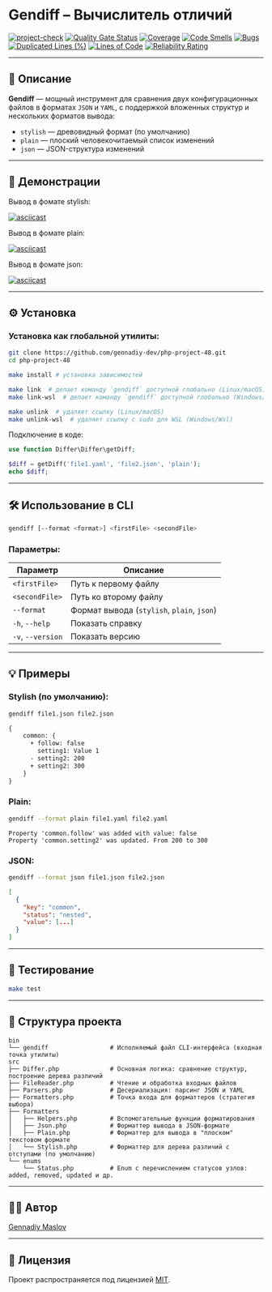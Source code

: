 # Gendiff – Вычислитель отличий

[![project-check](https://github.com/StandAlone404/php-project-48/actions/workflows/project-check.yml/badge.svg)](https://github.com/StandAlone404/php-project-48/actions/workflows/project-check.yml)
[![Quality Gate Status](https://sonarcloud.io/api/project_badges/measure?project=php-project-48&metric=alert_status)](https://sonarcloud.io/summary/new_code?id=php-project-48)
[![Coverage](https://sonarcloud.io/api/project_badges/measure?project=php-project-48&metric=coverage)](https://sonarcloud.io/summary/new_code?id=php-project-48)
[![Code Smells](https://sonarcloud.io/api/project_badges/measure?project=php-project-48&metric=code_smells)](https://sonarcloud.io/summary/new_code?id=php-project-48)
[![Bugs](https://sonarcloud.io/api/project_badges/measure?project=php-project-48&metric=bugs)](https://sonarcloud.io/summary/new_code?id=php-project-48)
[![Duplicated Lines (%)](https://sonarcloud.io/api/project_badges/measure?project=php-project-48&metric=duplicated_lines_density)](https://sonarcloud.io/summary/new_code?id=php-project-48)
[![Lines of Code](https://sonarcloud.io/api/project_badges/measure?project=php-project-48&metric=ncloc)](https://sonarcloud.io/summary/new_code?id=php-project-48)
[![Reliability Rating](https://sonarcloud.io/api/project_badges/measure?project=php-project-48&metric=reliability_rating)](https://sonarcloud.io/summary/new_code?id=php-project-48)

---

## 📖 Описание

**Gendiff** — мощный инструмент для сравнения двух конфигурационных файлов в форматах `JSON` и `YAML`, с поддержкой вложенных структур и нескольких форматов вывода:

- `stylish` — древовидный формат (по умолчанию)
- `plain` — плоский человекочитаемый список изменений
- `json` — JSON-структура изменений

---

## 🎥 Демонстрации

Вывод в фомате stylish:

[![asciicast](https://asciinema.org/a/M5kRht39FKYV6LoFjISj92MKx.svg)](https://asciinema.org/a/M5kRht39FKYV6LoFjISj92MKx)

Вывод в фомате plain:

[![asciicast](https://asciinema.org/a/4hbI80NvSL7V521rtA02bTtMu.svg)](https://asciinema.org/a/4hbI80NvSL7V521rtA02bTtMu)

Вывод в фомате json:

[![asciicast](https://asciinema.org/a/SS6mt3J75lanThzt8WArdSXpq.svg)](https://asciinema.org/a/SS6mt3J75lanThzt8WArdSXpq)

---

## ⚙️ Установка

### Установка как глобальной утилиты:

```bash
git clone https://github.com/gennadiy-dev/php-project-48.git
cd php-project-48

make install # установка зависимостей

make link  # делает команду `gendiff` доступной глобально (Linux/macOS)
make link-wsl  # делает команду `gendiff` доступной глобально (Windows/Wsl)

make unlink  # удаляет ссылку (Linux/macOS)
make unlink-wsl  # удаляет ссылку с sudo для WSL (Windows/Wsl)
````

Подключение в коде:

```php
use function Differ\Differ\getDiff;

$diff = getDiff('file1.yaml', 'file2.json', 'plain');
echo $diff;
```

---

## 🛠 Использование в CLI

```bash
gendiff [--format <format>] <firstFile> <secondFile>
```

### Параметры:

| Параметр          | Описание                                   |
| ----------------- | ------------------------------------------ |
| `<firstFile>`     | Путь к первому файлу                       |
| `<secondFile>`    | Путь ко второму файлу                      |
| `--format`        | Формат вывода (`stylish`, `plain`, `json`) |
| `-h`, `--help`    | Показать справку                           |
| `-v`, `--version` | Показать версию                            |

---

## 💡 Примеры

### Stylish (по умолчанию):

```bash
gendiff file1.json file2.json
```

```diff
{
    common: {
      + follow: false
        setting1: Value 1
      - setting2: 200
      + setting2: 300
    }
}
```

### Plain:

```bash
gendiff --format plain file1.yaml file2.yaml
```

```text
Property 'common.follow' was added with value: false
Property 'common.setting2' was updated. From 200 to 300
```

### JSON:

```bash
gendiff --format json file1.json file2.json
```

```json
[
  {
    "key": "common",
    "status": "nested",
    "value": [...]
  }
]
```

---

## 🧪 Тестирование

```bash
make test
```

---

## 📂 Структура проекта

```text
bin
└── gendiff                 # Исполняемый файл CLI-интерфейса (входная точка утилиты)
src
├── Differ.php              # Основная логика: сравнение структур, построение дерева различий
├── FileReader.php          # Чтение и обработка входных файлов
├── Parsers.php             # Десериализация: парсинг JSON и YAML
├── Formatters.php          # Точка входа для форматтеров (стратегия выбора)
├── Formatters
│   ├── Helpers.php         # Вспомогательные функции форматирования
│   ├── Json.php            # Форматтер вывода в JSON-формате
│   ├── Plain.php           # Форматтер для вывода в "плоском" текстовом формате
│   └── Stylish.php         # Форматтер для дерева различий с отступами (по умолчанию)
└── enums
    └── Status.php          # Enum с перечислением статусов узлов: added, removed, updated и др.
```

---

## 🧑‍💻 Автор

[Gennadiy Maslov](https://github.com/gmaslov-dev)

---

## 📝 Лицензия

Проект распространяется под лицензией [MIT](LICENSE).
